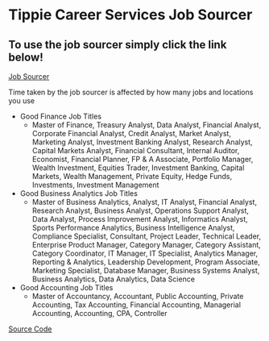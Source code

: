 # Tippie Career Services Job Sourcer
## To use the job sourcer simply click the link below!

[Job Sourcer](https://job-sourcer.streamlit.app)<br>

Time taken by the job sourcer is affected by how many jobs and locations you use

- Good Finance Job Titles
  * Master of Finance, Treasury Analyst, Data Analyst, Financial Analyst, Corporate Financial Analyst, Credit Analyst, Market Analyst, Marketing Analyst, Investment Banking Analyst, Research Analyst, Capital Markets Analyst, Financial Consultant, Internal Auditor, Economist, Financial Planner, FP & A Associate, Portfolio Manager, Wealth Investment, Equities Trader, Investment Banking, Capital Markets, Wealth Management, Private Equity, Hedge Funds, Investments, Investment Management
- Good Business Analytics Job Titles
  * Master of Business Analytics, Analyst, IT Analyst, Financial Analyst, Research Analyst, Business Analyst, Operations Support Analyst, Data Analyst, Process Improvement Analyst, Informatics Analyst, Sports Performance Analytics, Business Intelligence Analyst, Compliance Specialist, Consultant, Project Leader, Technical Leader, Enterprise Product Manager, Category Manager, Category Assistant, Category Coordinator, IT Manager, IT Specialist, Analytics Manager, Reporting & Analytics, Leadership Development, Program Associate, Marketing Specialist, Database Manager, Business Systems Analyst, Business Analytics, Data Analytics, Data Science
- Good Accounting Job Titles
  * Master of Accountancy, Accountant, Public Accounting, Private Accounting, Tax Accounting, Financial Accounting, Managerial Accounting, Accounting, CPA, Controller <br>


[Source Code](https://github.com/WillMcCall/bais4150-final-deliverable)
